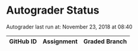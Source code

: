 # Autograder Status
Autograder last run at: November 23, 2018 at 08:40

| GitHub ID | Assignment | Graded Branch |
|-----------|------------|---------------|
